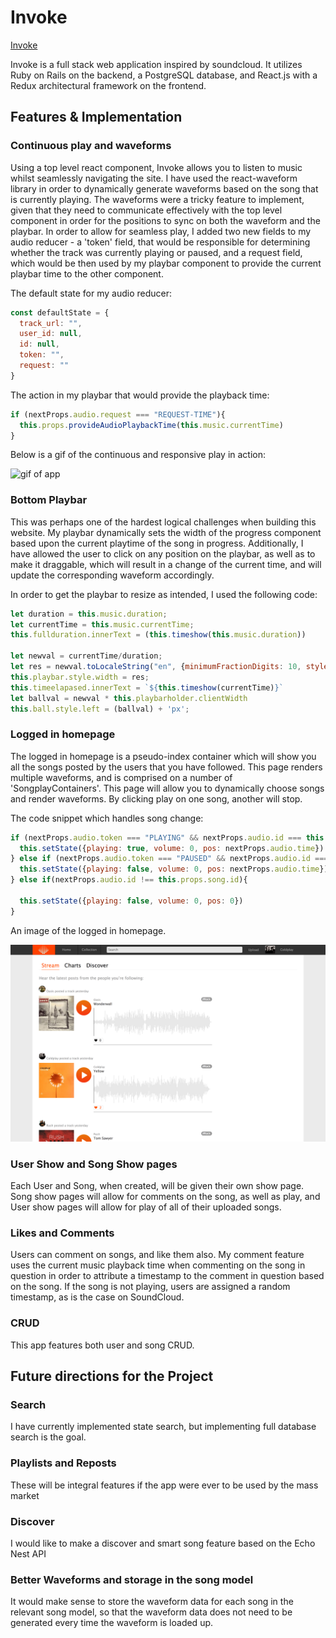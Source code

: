 # Invoke

[Invoke][heroku]

[heroku]: http://www.invoke-.herokuapp.com

Invoke is a full stack web application inspired by soundcloud.  It utilizes Ruby on Rails on the backend, a PostgreSQL database, and React.js with a Redux architectural framework on the frontend.  


## Features & Implementation

### Continuous play and waveforms

Using a top level react component, Invoke allows you to listen to music whilst seamlessly navigating the site. I have used the react-waveform library in order to dynamically generate waveforms based on the song that is currently playing. The waveforms were a tricky feature to implement, given that they need to communicate effectively with the top level component in order for the positions to sync on both the waveform and the playbar. In order to allow for seamless play, I added two new fields to my audio reducer - a 'token' field, that would be responsible for determining whether the track was currently playing or paused, and a request field, which would be then used by my playbar component to provide the current playbar time to the other component.

The default state for my audio reducer:

```js
const defaultState = {
  track_url: "",
  user_id: null,
  id: null,
  token: "",
  request: ""
}
```

The action in my playbar that would provide the playback time:

```js
if (nextProps.audio.request === "REQUEST-TIME"){
  this.props.provideAudioPlaybackTime(this.music.currentTime)
}
```

Below is a gif of the continuous and responsive play in action:

![gif of app](docs/Invoke-screencapture.gif)


### Bottom Playbar

This was perhaps one of the hardest logical challenges when building this website. My playbar dynamically sets the width of the progress component based upon the current playtime of the song in progress. Additionally, I have allowed the user to click on any position on the playbar, as well as to make it draggable, which will result in a change of the current time, and will update the corresponding waveform accordingly.

In order to get the playbar to resize as intended, I used the following code:

```js
let duration = this.music.duration;
let currentTime = this.music.currentTime;
this.fullduration.innerText = (this.timeshow(this.music.duration))

let newval = currentTime/duration;
let res = newval.toLocaleString("en", {minimumFractionDigits: 10, style: "percent"})
this.playbar.style.width = res;
this.timeelapased.innerText = `${this.timeshow(currentTime)}`
let ballval = newval * this.playbarholder.clientWidth
this.ball.style.left = (ballval) + 'px';
```




### Logged in homepage

The logged in homepage is a pseudo-index container which will show you all the songs posted by the users that you have followed. This page renders multiple waveforms, and is comprised on a number of 'SongplayContainers'. This page will allow you to dynamically choose songs and render waveforms. By clicking play on one song, another will stop.


The code snippet which handles song change:

```js
if (nextProps.audio.token === "PLAYING" && nextProps.audio.id === this.props.song.id) {
  this.setState({playing: true, volume: 0, pos: nextProps.audio.time})
} else if (nextProps.audio.token === "PAUSED" && nextProps.audio.id === this.props.song.id) {
  this.setState({playing: false, volume: 0, pos: nextProps.audio.time})
} else if(nextProps.audio.id !== this.props.song.id){

  this.setState({playing: false, volume: 0, pos: 0})
}
```

An image of the logged in homepage.

![image of homepage](docs/Invoke-logged-in.png)


### User Show and Song Show pages

Each User and Song, when created, will be given their own show page. Song show pages will allow for comments on the song, as well as play, and User show pages will allow for play of all of their uploaded songs.

### Likes and Comments

Users can comment on songs, and like them also. My comment feature uses the current music playback time when commenting on the song in question in order to attribute a timestamp to the comment in question based on the song. If the song is not playing, users are assigned a random timestamp, as is the case on SoundCloud.

### CRUD

This app features both user and song CRUD.

## Future directions for the Project

### Search

I have currently implemented state search, but implementing full database search is the goal.

### Playlists and Reposts

These will be integral features if the app were ever to be used by the mass market

### Discover

I would like to make a discover and smart song feature based on the Echo Nest API

### Better Waveforms and storage in the song model

It would make sense to store the waveform data for each song in the relevant song model, so that the waveform data does not need to be generated every time the waveform is loaded up.
